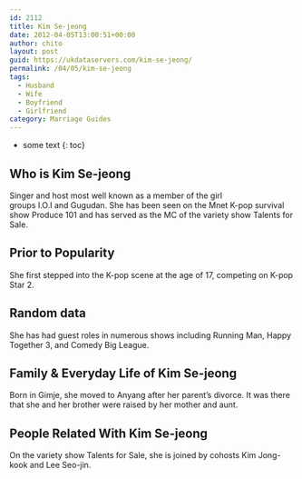 ```yaml
---
id: 2112
title: Kim Se-jeong
date: 2012-04-05T13:00:51+00:00
author: chito
layout: post
guid: https://ukdataservers.com/kim-se-jeong/
permalink: /04/05/kim-se-jeong
tags:
  - Husband
  - Wife
  - Boyfriend
  - Girlfriend
category: Marriage Guides
---
```


* some text
{: toc}
          
          
## Who is  Kim Se-jeong
                  
                  
                  
Singer and host most well known as a member of the girl groups I.O.I and Gugudan. She has been seen on the Mnet K-pop survival show Produce 101 and has served as the MC of the variety show Talents for Sale.
                  
                
                
                
## Prior to Popularity 
                  
                  
                  
She first stepped into the K-pop scene at the age of 17, competing on K-pop Star 2.
                  
                
                
                
## Random data 
                  
                  
                  
She has had guest roles in numerous shows including Running Man, Happy Together 3, and Comedy Big League.
                  
                
                
                
## Family & Everyday Life of Kim Se-jeong
                  
                  
                  
Born in Gimje, she moved to Anyang after her parent&#8217;s divorce. It was there that she and her brother were raised by her mother and aunt.
                  
                
                
                
## People Related With  Kim Se-jeong
                  
                  
                  
On the variety show Talents for Sale, she is joined by cohosts Kim Jong-kook and Lee Seo-jin.
                  
                
              
            
          
          
          
    
    
  
